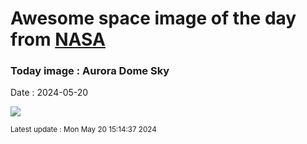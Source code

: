
# Awesome space image of the day from [NASA](https://api.nasa.gov/)

### Today image : Aurora Dome Sky
Date : 2024-05-20

![](https://apod.nasa.gov/apod/image/2405/AuroraWisconsin_Liu_960.jpg)

<small>Latest update : Mon May 20 15:14:37 2024</small>
        
